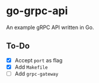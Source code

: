 # go-grpc-api

An example gRPC API written in Go.

## To-Do

- [x] Accept `port` as flag
- [x] Add `Makefile`
- [ ] Add `grpc-gateway`
